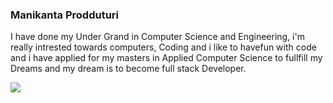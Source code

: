 ### Manikanta Prodduturi

I have done my Under Grand in Computer Science and Engineering, i'm really intrested towards computers, Coding and i like to havefun with code and i have applied for my masters in Applied Computer Science to fullfill my Dreams and my dream is to become full stack Developer.
 
 ![](C:\Users\S544904\Desktop\webapps-repos\assignment2-prodduturi)
